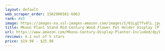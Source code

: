 ```yaml
---
layout: default 
﻿web_scraper_order: 1582906581-6063
rank: #45
image: https://images-na.ssl-images-amazon.com/images/I/61LgI7fv0lL.jpg
title: Mkono Plant Stand Mid Century Wood Flower Pot Holder Display (Plant and Pot NOT Included)…
url: https://www.amazon.com/Mkono-Century-Display-Planter-Included/dp/B07R27RCK8/ref=zg_mw_lawn-garden_45?_encoding=UTF8&psc=1&refRID=76Z90TQYXV7BQTWF8V4S
reviews: 4.1 out of 5 stars
price: $19.98 - $25.98
---
```

